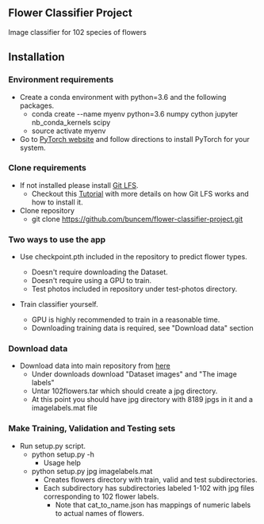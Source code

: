 Flower Classifier Project
------------------------------

Image classifier for 102 species of flowers

Installation
--------------------

### Environment requirements

* Create a conda environment with python=3.6 and the following packages.
    * conda create --name myenv python=3.6 numpy cython jupyter nb_conda_kernels scipy
    * source activate myenv
* Go to [PyTorch website](https://pytorch.org/) and follow directions to install PyTorch for your system.

### Clone requirements

* If not installed please install [Git LFS](https://git-lfs.github.com).
    * Checkout this [Tutorial](https://www.atlassian.com/git/tutorials/git-lfs) with more details on how Git LFS works and how to install it.
* Clone repository
    * git clone https://github.com/buncem/flower-classifier-project.git

### Two ways to use the app

* Use checkpoint.pth included in the repository to predict flower types.
    * Doesn't require downloading the Dataset.
    * Doesn't require using a GPU to train.
    * Test photos included in repository under test-photos directory.

* Train classifier yourself.
    * GPU is highly recommended to train in a reasonable time.
    * Downloading training data is required, see "Download data" section


### Download data

* Download data into main repository from [here](http://www.robots.ox.ac.uk/~vgg/data/flowers/102/index.html)
    * Under downloads download "Dataset images" and "The image labels"
    * Untar 102flowers.tar which should create a jpg directory.
    * At this point you should have jpg directory with 8189 jpgs in it and a imagelabels.mat file

### Make Training, Validation and Testing sets

* Run setup.py script.
    * python setup.py -h
        * Usage help
    * python setup.py jpg imagelabels.mat
        * Creates flowers directory with train, valid and test subdirectories.
        * Each subdirectory has subdirectories labeled 1-102 with jpg files corresponding to 102 flower labels.
            * Note that cat_to_name.json has mappings of numeric labels to actual names of flowers.
